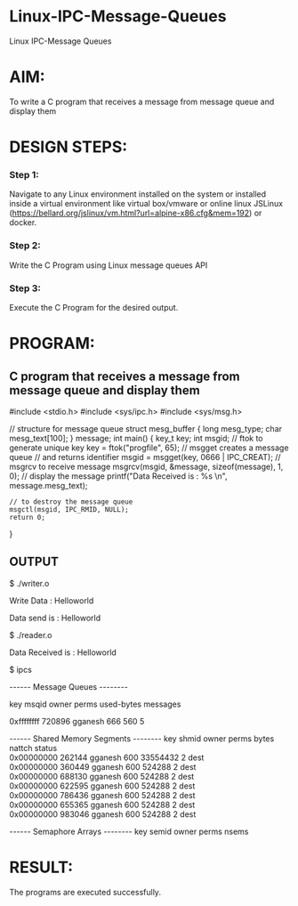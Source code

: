 # Linux-IPC-Message-Queues
Linux IPC-Message Queues

# AIM:
To write a C program that receives a message from message queue and display them

# DESIGN STEPS:

### Step 1:

Navigate to any Linux environment installed on the system or installed inside a virtual environment like virtual box/vmware or online linux JSLinux (https://bellard.org/jslinux/vm.html?url=alpine-x86.cfg&mem=192) or docker.

### Step 2:

Write the C Program using Linux message queues API 

### Step 3:

Execute the C Program for the desired output. 

# PROGRAM:

## C program that receives a message from message queue and display them




#include <stdio.h>
#include <sys/ipc.h>
#include <sys/msg.h>

// structure for message queue
struct mesg_buffer {
	long mesg_type;
	char mesg_text[100];
} message;
int main()
{
	key_t key;
	int msgid;
// ftok to generate unique key
	key = ftok("progfile", 65);
	// msgget creates a message queue
	// and returns identifier
	msgid = msgget(key, 0666 | IPC_CREAT);
	// msgrcv to receive message
	msgrcv(msgid, &message, sizeof(message), 1, 0);
	// display the message
	printf("Data Received is : %s \n",
			message.mesg_text);

	// to destroy the message queue
	msgctl(msgid, IPC_RMID, NULL);
	return 0;
}




## OUTPUT

$ ./writer.o 

Write Data : Helloworld

Data send is : Helloworld 


$ ./reader.o 

Data Received is : Helloworld 


$ ipcs

------ Message Queues --------

key        msqid      owner      perms      used-bytes   messages    


0xffffffff 720896     gganesh    666        560          5      


------ Shared Memory Segments --------
key        shmid      owner      perms      bytes      nattch     status      
0x00000000 262144     gganesh    600        33554432   2          dest         
0x00000000 360449     gganesh    600        524288     2          dest         
0x00000000 688130     gganesh    600        524288     2          dest         
0x00000000 622595     gganesh    600        524288     2          dest         
0x00000000 786436     gganesh    600        524288     2          dest         
0x00000000 655365     gganesh    600        524288     2          dest         
0x00000000 983046     gganesh    600        524288     2          dest         

------ Semaphore Arrays --------
key        semid      owner      perms      nsems    



# RESULT:
The programs are executed successfully.
